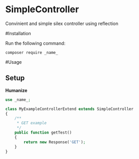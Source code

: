 # SimpleController
Convinient and simple silex controller using reflection

#Installation

Run the following command:

```shell
composer require _name_
```

#Usage

## Setup

**Humanize**

```php
use _name_;

class MyExampleControllerExtend extends SimpleController
{
	/**
	 * GET example
	 */
	public function getTest()
	{
		return new Response('GET');
	}
}
```
